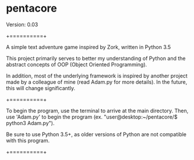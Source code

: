 # pentacore

Version: 0.03

+==========+

A simple text adventure game inspired by Zork, written in Python 3.5

This project primarily serves to better my understanding of Python and the abstract concepts of OOP (Object Oriented Programming).

In addition, most of the underlying framework is inspired by another project made by a colleague of mine (read Adam.py for more details). In the future, this will change significantly.

+==========+

To begin the program, use the terminal to arrive at the main directory. Then, use 'Adam.py' to begin the program (ex. "user@desktop:~/pentacore/$ python3 Adam.py").

Be sure to use Python 3.5+, as older versions of Python are not compatible with this program.

+==========+
